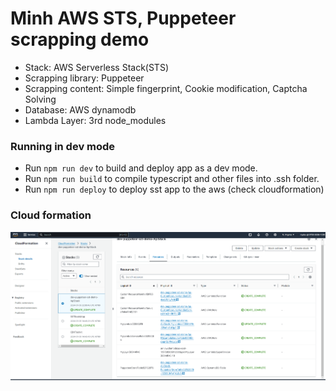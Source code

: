 # Minh AWS STS, Puppeteer scrapping demo

- Stack: AWS Serverless Stack(STS)
- Scrapping library: Puppeteer
- Scrapping content: Simple fingerprint, Cookie modification, Captcha Solving
- Database: AWS dynamodb
- Lambda Layer: 3rd node_modules


### Running in dev mode

- Run `npm run dev` to build and deploy app as a dev mode.
- Run `npm run build` to compile typescript and other files into .ssh folder.
- Run `npm run deploy` to deploy sst app to the aws (check cloudformation)

### Cloud formation
![alt text](https://github.com/minh950810/puppetter-sts-demo/blob/main/1.png)